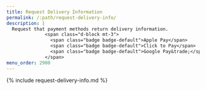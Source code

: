 ```yaml
---
title: Request Delivery Information
permalink: /:path/request-delivery-info/
description: |
  Request that payment methods return delivery information.
              <span class="d-block mt-3">
                <span class="badge badge-default">Apple Pay</span>
                <span class="badge badge-default">Click to Pay</span>
                <span class="badge badge-default">Google Pay&trade;</span>
              </span>
menu_order: 2900
---
```


{% include request-delivery-info.md %}

